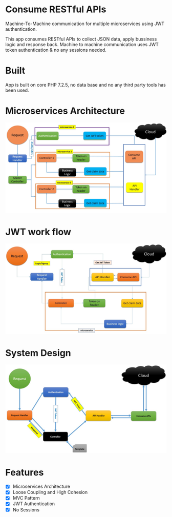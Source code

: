 # Consume RESTful APIs 

Machine-To-Machine communication for multiple microservices using JWT authentication.

This app consumes RESTful APIs to collect JSON data, apply bussiness logic and response back. Machine to machine communication uses JWT token authentication & no any sessions needed.


# Built

App is built on core PHP 7.2.5, no data base and no any third party tools has been used.



# Microservices Architecture

![microservices.jpg](img/microservices.jpg)



# JWT work flow
![consume_api_auth_flow.jpg](img/consume_api_auth_flow.jpg)



# System Design

![architecture_consume_api.jpg](img/architecture_consume_api.jpg)



# Features

- [X] Microservices Architecture
- [X] Loose Coupling and High Cohesion
- [x] MVC Pattern
- [X] JWT Authentication
- [X] No Sessions
